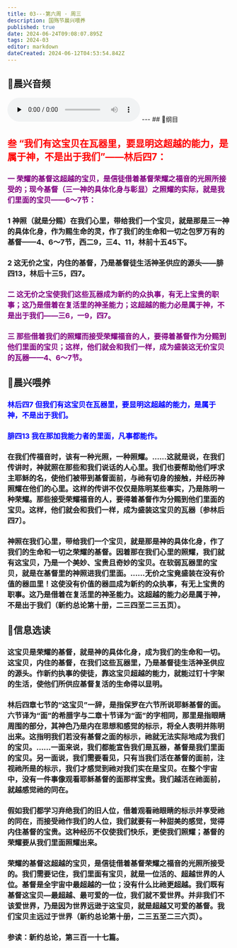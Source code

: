 ```yaml
---
title: 03---第六周 · 周三
description: 国殇节晨兴喂养
published: true
date: 2024-06-24T09:08:07.895Z
tags: 2024-03
editor: markdown
dateCreated: 2024-06-12T04:53:54.842Z
---
```


## 🎵晨兴音频
<audio id="audio" controls="" preload="none">
      <source id="mp3" src="/2024-03/week6/week6day3.mp3">
</audio>
---
## 📖纲目

## <font color=red>叁    “我们有这宝贝在瓦器里，要显明这超越的能力，是属于神，不是出于我们”——林后四7：</font>

### <font color=purple>一    荣耀的基督这超越的宝贝，是信徒借着基督荣耀之福音的光照所接受的；现今基督（三一神的具体化身与彰显）之照耀的实际，就是我们里面的宝贝——6～7节：</font>

### 1    神照（就是分赐）在我们心里，带给我们一个宝贝，就是那是三一神的具体化身，作为赐生命的灵，作了我们的生命和一切之包罗万有的基督——4、6～7节，西二9，三4、11，林前十五45下。

### 2    这无价之宝，内住的基督，乃是基督徒生活神圣供应的源头——腓四13，林后十三5，四7。

### <font color=purple>二    这无价之宝使我们这些瓦器成为新约的众执事，有无上宝贵的职事；这乃是借着在复活里的神圣能力；这超越的能力必是属于神，不是出于我们——三6，一9，四7。</font>

### <font color=purple>三    那些借着我们的照耀而接受荣耀福音的人，要得着基督作为分赐到他们里面的宝贝；这样，他们就会和我们一样，成为盛装这无价宝贝的瓦器——4、6～7节。</font>

## 📖晨兴喂养

### <font color=blue>林后四7    但我们有这宝贝在瓦器里，要显明这超越的能力，是属于神，不是出于我们。</font>

### <font color=blue>腓四13    我在那加我能力者的里面，凡事都能作。</font>

### 在我们传福音时，该有一种光照，一种照耀。……这就是说，在我们传讲时，神就照在那些和我们说话的人心里。我们也要帮助他们呼求主耶稣的名，使他们被带到基督面前，与祂有切身的接触，并经历神照耀在他们的心里。这样的传讲不仅仅是陈明某些事实，乃是陈明一种荣耀。那些接受荣耀福音的人，要得着基督作为分赐到他们里面的宝贝。这样，他们就会和我们一样，成为盛装这宝贝的瓦器〔参林后四7〕。

### 神照在我们心里，带给我们一个宝贝，就是那是神的具体化身，作了我们的生命和一切之荣耀的基督。因着那在我们心里的照耀，我们就有这宝贝，乃是一个美妙、宝贵且奇妙的宝贝。在软弱瓦器里的宝贝，就是在基督里的神照进我们里面。……无价之宝竟盛装在没有价值的器皿里！这使没有价值的器皿成为新约的众执事，有无上宝贵的职事。这乃是借着在复活里的神圣能力。这超越的能力必是属于神，不是出于我们（新约总论第十册，二三四至二三五页）。

## 📖信息选读

### 这宝贝是荣耀的基督，就是神的具体化身，成为我们的生命和一切。这宝贝，内住的基督，在我们这些瓦器里，乃是基督徒生活神圣供应的源头。作新约执事的使徒，靠这宝贝超越的能力，就能过钉十字架的生活，使他们所供应基督复活的生命得以显明。

### 林后四章七节的“这宝贝”一辞，是指保罗在六节所说耶稣基督的面。六节译为“面”的希腊字与二章十节译为“面”的字相同，那里是指眼睛周围的部分，其神色乃是内在思想和感觉的标示，将全人表明并陈明出来。这指明我们若没有基督之面的标示，祂就无法实际地成为我们的宝贝。……一面来说，我们都能宣告我们是瓦器，基督是我们里面的宝贝。另一面说，我们需要看见，只有当我们活在基督的面前，注视祂所是的标示，我们才感觉到祂对我们实在是宝贝。在整个宇宙中，没有一件事像观看耶稣基督的面那样宝贵。我们越活在祂面前，就越感觉祂的同在。

### 假如我们都学习弃绝我们的旧人位，借着观看祂眼睛的标示并享受祂的同在，而接受祂作我们的人位，我们就要有一种甜美的感觉，觉得内住基督的宝贵。这种经历不仅使我们快乐，更使我们照耀；基督的荣耀要从我们里面照耀出来。

### 荣耀的基督这超越的宝贝，是信徒借着基督荣耀之福音的光照所接受的。我们需要记住，我们里面有宝贝，就是一位活的、超越世界的人位。基督是全宇宙中最超越的一位；没有什么比祂更超越。我们既有基督这宝贝—最超越、最可爱的一位，我们就不爱世界。并非我们不该爱世界，乃是因为世界远逊于这宝贝，就是超越又可爱的基督。我们宝贝主远过于世界（新约总论第十册，二三五至二三六页）。

### 参读：新约总论，第三百一十七篇。
<!-- Google tag (gtag.js) -->
<script async src="https://www.googletagmanager.com/gtag/js?id=G-1P8709Z16T"></script>
<script>
  window.dataLayer = window.dataLayer || [];
  function gtag(){dataLayer.push(arguments);}
  gtag('js', new Date());

  gtag('config', 'G-1P8709Z16T');
</script>